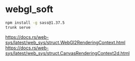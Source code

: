 # webgl_soft

```sh
npm install -g sass@1.37.5
trunk serve
```

https://docs.rs/web-sys/latest/web_sys/struct.WebGl2RenderingContext.html
https://docs.rs/web-sys/latest/web_sys/struct.CanvasRenderingContext2d.html